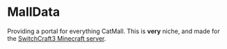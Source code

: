 # MallData

Providing a portal for everything CatMall.
This is **very** niche, and made for the [SwitchCraft3 Minecraft server](https://sc3.io).
